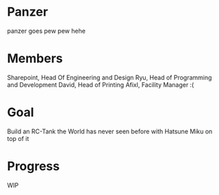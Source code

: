 # Panzer
panzer goes pew pew hehe

# Members
Sharepoint, Head Of Engineering and Design
Ryu, Head of Programming and Development
David, Head of Printing
Afixl, Facility Manager :(

# Goal
Build an RC-Tank the World has never seen before with Hatsune Miku on top of it

# Progress
WIP
